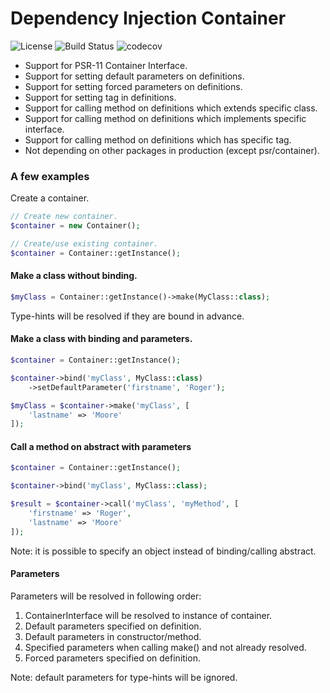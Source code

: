 # Dependency Injection Container

![License](https://img.shields.io/packagist/l/corex/container.svg)
![Build Status](https://travis-ci.org/corex/container.svg?branch=master)
![codecov](https://codecov.io/gh/corex/container/branch/master/graph/badge.svg)


- Support for PSR-11 Container Interface.
- Support for setting default parameters on definitions.
- Support for setting forced parameters on definitions.
- Support for setting tag in definitions.
- Support for calling method on definitions which extends specific class.
- Support for calling method on definitions which implements specific interface.
- Support for calling method on definitions which has specific tag.
- Not depending on other packages in production (except psr/container).


### A few examples

Create a container.
```php
// Create new container.
$container = new Container();

// Create/use existing container.
$container = Container::getInstance();
```


#### Make a class without binding.
```php
$myClass = Container::getInstance()->make(MyClass::class);
```
Type-hints will be resolved if they are bound in advance.


#### Make a class with binding and parameters.
```php
$container = Container::getInstance();

$container->bind('myClass', MyClass::class)
    ->setDefaultParameter('firstname', 'Roger');

$myClass = $container->make('myClass', [
    'lastname' => 'Moore'
]);
```


#### Call a method on abstract with parameters
```php
$container = Container::getInstance();

$container->bind('myClass', MyClass::class);

$result = $container->call('myClass', 'myMethod', [
    'firstname' => 'Roger',
    'lastname' => 'Moore'
]);
```
Note: it is possible to specify an object instead of binding/calling abstract.


#### Parameters
Parameters will be resolved in following order:
1. ContainerInterface will be resolved to instance of container.
2. Default parameters specified on definition.
3. Default parameters in constructor/method.
4. Specified parameters when calling make() and not already resolved.
5. Forced parameters specified on definition.

Note: default parameters for type-hints will be ignored.
